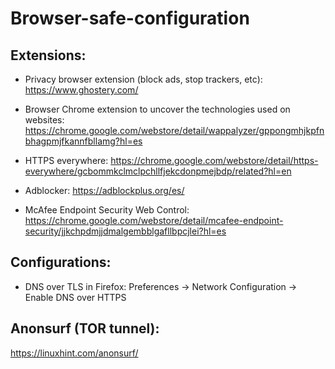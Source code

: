 # Browser-safe-configuration

## Extensions:

* Privacy browser extension (block ads, stop trackers, etc): https://www.ghostery.com/

* Browser Chrome extension to uncover the technologies used on websites: https://chrome.google.com/webstore/detail/wappalyzer/gppongmhjkpfnbhagpmjfkannfbllamg?hl=es

* HTTPS everywhere: https://chrome.google.com/webstore/detail/https-everywhere/gcbommkclmclpchllfjekcdonpmejbdp/related?hl=en

* Adblocker: https://adblockplus.org/es/

* McAfee Endpoint Security Web Control: https://chrome.google.com/webstore/detail/mcafee-endpoint-security/jjkchpdmjjdmalgembblgafllbpcjlei?hl=es


## Configurations:

* DNS over TLS in Firefox: Preferences -> Network Configuration -> Enable DNS over HTTPS

## Anonsurf (TOR tunnel):

https://linuxhint.com/anonsurf/

